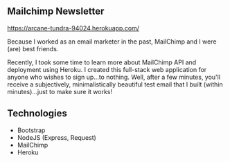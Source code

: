 ## Mailchimp Newsletter 

https://arcane-tundra-94024.herokuapp.com/

Because I worked as an email marketer in the past, MailChimp and I were (are) best friends. 

Recently, I took some time to learn more about MailChimp API and deployment using Heroku. I created this full-stack web application for anyone who wishes to sign up...to nothing. Well, after a few minutes, you'll receive a subjectively, minimalistically beautiful test email that I built (within minutes)...just to make sure it works! 

## Technologies
- Bootstrap
- NodeJS (Express, Request)
- MailChimp
- Heroku



